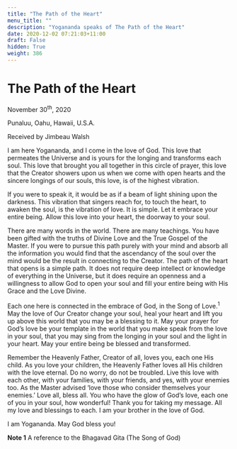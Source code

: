 ```yaml
---
title: "The Path of the Heart"
menu_title: ""
description: "Yogananda speaks of The Path of the Heart"
date: 2020-12-02 07:21:03+11:00
draft: False
hidden: True
weight: 386
---
```

# The Path of the Heart

November 30<sup>th</sup>, 2020

Punaluu, Oahu, Hawaii, U.S.A.

Received by Jimbeau Walsh



I am here Yogananda, and I come in the love of God. This love that permeates the Universe and is yours for the longing and transforms each soul. This love that brought you all together in this circle of prayer, this love that the Creator showers upon us when we come with open hearts and the sincere longings of our souls, this love, is of the highest vibration. 

If you were to speak it, it would be as if a beam of light shining upon the darkness. This vibration that singers reach for, to touch the heart, to awaken the soul, is the vibration of love. It is simple. Let it embrace your entire being. Allow this love into your heart, the doorway to your soul. 

There are many words in the world. There are many teachings. You have been gifted with the truths of Divine Love and the True Gospel of the Master. If you were to pursue this path purely with your mind and absorb all the information you would find that the ascendancy of the soul over the mind would be the result in connecting to the Creator. The path of the heart that opens is a simple path. It does not require deep intellect or knowledge of everything in the Universe, but it does require an openness and a willingness to allow God to open your soul and fill your entire being with His Grace and the Love Divine. 

Each one here is connected in the embrace of God, in the Song of Love.<sup>1</sup>  May the love of Our Creator change your soul, heal your heart and lift you up above this world that you may be a blessing to it. May your prayer for God’s love be your template in the world that you make speak from the love in your soul, that you may sing from the longing in your soul and the light in your heart. May your entire being be blessed and transformed. 

Remember the Heavenly Father, Creator of all, loves you, each one His child. As you love your children, the Heavenly Father loves all His children with the love eternal. Do no worry, do not be troubled. Live this love with each other, with your families, with your friends, and yes, with your enemies too. As the Master advised ‘love those who consider themselves your enemies.’ Love all, bless all. You who have the glow of God’s love, each one of you in your soul, how wonderful! Thank you for taking my message. All my love and blessings to each. I am your brother in the love of God. 

I am Yogananda. May God bless you!


**Note 1** A reference to the Bhagavad Gita (The Song of God) 